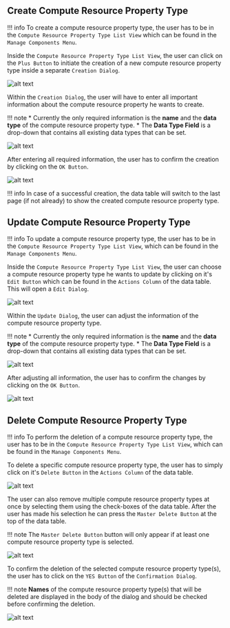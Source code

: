#
## Create Compute Resource Property Type

!!! info 
    To create a compute resource property type, the user has to be in the ``Compute Resource Property Type List View`` which can be found in the ``Manage Components Menu``.
	
Inside the ``Compute Resource Property Type List View``, the user can click on the ``Plus Button`` to initiate the creation of a new compute resource property type inside a separate ``Creation Dialog``.

![alt text](../images/compute_resource_property_type/Create_Compute_Resource_Property_Type_-_Step_1.PNG "Open creation dialog")

Within the ``Creation Dialog``, the user will have to enter all important information about the compute resource property he wants to create.

!!! note 
    * Currently the only required information is the **name** and the **data type** of the compute resource property type.
	* The **Data Type Field** is a drop-down that contains all existing data types that can be set.
	
![alt text](../images/compute_resource_property_type/Create_Compute_Resource_Property_Type_-_Step_2.PNG "Structure of creation dialog")
	
After entering all required information, the user has to confirm the creation by clicking on the ``OK Button``.

![alt text](../images/compute_resource_property_type/Create_Compute_Resource_Property_Type_-_Step_3.PNG "Confirm creation")

!!! info 
    In case of a successful creation, the data table will switch to the last page (if not already) to show the created compute resource property type.
	
## Update Compute Resource Property Type

!!! info 
    To update a compute resource property type, the user has to be in the ``Compute Resource Property Type List View``, which can be found in the ``Manage Components Menu``.
	
Inside the ``Compute Resource Property Type List View``, the user can choose a compute resource property type he wants to update by clicking on it's ``Edit Button`` which can be found in the ``Actions Column`` of the data table.
This will open a ``Edit Dialog``.

![alt text](../images/compute_resource_property_type/Update_Compute_Resource_Property_Type_-_Step_1.PNG "Open update dialog")

Within the ``Update Dialog``, the user can adjust the information of the compute resource property type.

!!! note 
    * Currently the only required information is the **name** and the **data type** of the compute resource property type.
	* The **Data Type Field** is a drop-down that contains all existing data types that can be set.
	
![alt text](../images/compute_resource_property_type/Update_Compute_Resource_Property_Type_-_Step_2.PNG "Structure of update dialog")
	
After adjusting all information, the user has to confirm the changes by clicking on the ``OK Button``.

![alt text](../images/compute_resource_property_type/Update_Compute_Resource_Property_Type_-_Step_3.PNG "Confirm update")

## Delete Compute Resource Property Type

!!! info 
    To perform the deletion of a compute resource property type, the user has to be in the ``Compute Resource Property Type List View``, which can be found in the ``Manage Components Menu``.
	
To delete a specific compute resource property type, the user has to simply click on it's ``Delete Button`` in the ``Actions Column`` of the data table.

![alt text](../images/compute_resource_property_type/Delete_Compute_Resource_Property_Type_-_Step_1.1.PNG "Delete single compute resource property type")

The user can also remove multiple compute resource property types at once by selecting them using the check-boxes of the data table. After the user has made his selection he can press the ``Master Delete Button`` at the top of the data table.

!!! note 
    The ``Master Delete Button`` button will only appear if at least one compute resource property type is selected.
	
![alt text](../images/compute_resource_property_type/Delete_Compute_Resource_Property_Type_-_Step_1.2.PNG "Delete multiple compute resource property types")
	
To confirm the deletion of the selected compute resource property type(s), the user has to click on the ``YES Button`` of the ``Confirmation Dialog``.

!!! note 
    **Names** of the compute resource property type(s) that will be deleted are displayed in the body of the dialog and should be checked before confirming the deletion.

![alt text](../images/compute_resource_property_type/Delete_Compute_Resource_Property_Type_-_Step_2.PNG "Confirm deletion")
